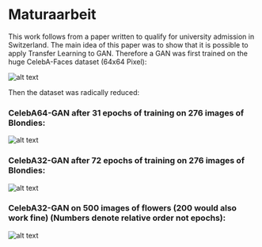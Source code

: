 # Maturaarbeit
This work follows from a paper written to qualify for university admission in Switzerland.
The main idea of this paper was to show that it is possible to apply Transfer Learning to GAN.
Therefore a GAN was first trained on the huge CelebA-Faces dataset (64x64 Pixel):

![alt text](https://raw.githubusercontent.com/developerator/Maturaarbeit/master/GAN-TransferLearning/CelebA64_results.png)

Then the dataset was radically reduced:
### CelebA64-GAN after 31 epochs of training on 276 images of Blondies:
![alt text](https://raw.githubusercontent.com/developerator/Maturaarbeit/master/GAN-TransferLearning/Blondies64_31.png)

### CelebA32-GAN after 72 epochs of training on 276 images of Blondies:
![alt text](https://raw.githubusercontent.com/developerator/Maturaarbeit/master/GAN-TransferLearning/Blondies32_72.png)

### CelebA32-GAN on 500 images of flowers (200 would also work fine) (Numbers denote relative order not epochs):
![alt text](https://raw.githubusercontent.com/developerator/Maturaarbeit/master/GAN-TransferLearning/Flower_evolution.PNG)
